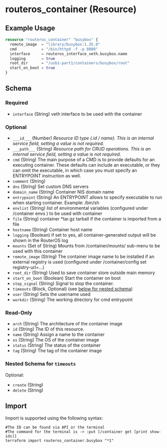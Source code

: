 # routeros_container (Resource)


## Example Usage
```terraform
resource "routeros_container" "busybox" {
  remote_image  = "library/busybox:1.35.0"
  cmd           = "/bin/httpd -f -p 8080"
  interface     = routeros_interface_veth.busybox.name
  logging       = true
  root_dir      = "/usb1-part1/containers/busybox/root"
  start_on_boot = true
}
```

<!-- schema generated by tfplugindocs -->
## Schema

### Required

- `interface` (String) veth interface to be used with the container

### Optional

- `___id___` (Number) <em>Resource ID type (.id / name). This is an internal service field, setting a value is not required.</em>
- `___path___` (String) <em>Resource path for CRUD operations. This is an internal service field, setting a value is not required.</em>
- `cmd` (String) The main purpose of a CMD is to provide defaults for an executing container. These defaults can include an executable, or they can omit the executable, in which case you must specify an ENTRYPOINT instruction as well.
- `comment` (String)
- `dns` (String) Set custom DNS servers
- `domain_name` (String) Container NIS domain name
- `entrypoint` (String) An ENTRYPOINT allows to specify executable to run when starting container. Example: /bin/sh
- `envlist` (String) list of environmental variables (configured under /container envs ) to be used with container
- `file` (String) container *tar.gz tarball if the container is imported from a file
- `hostname` (String) Container host name
- `logging` (Boolean) if set to yes, all container-generated output will be shown in the RouterOS log
- `mounts` (Set of String) Mounts from /container/mounts/ sub-menu to be used with this container
- `remote_image` (String) The container image name to be installed if an external registry is used (configured under /container/config set registry-url=...)
- `root_dir` (String) Used to save container store outside main memory
- `start_on_boot` (Boolean) Start the container on boot
- `stop_signal` (String) Signal to stop the container.
- `timeouts` (Block, Optional) (see [below for nested schema](#nestedblock--timeouts))
- `user` (String) Sets the username used
- `workdir` (String) The working directory for cmd entrypoint

### Read-Only

- `arch` (String) The architecture of the container image
- `id` (String) The ID of this resource.
- `name` (String) Assign a name to the container
- `os` (String) The OS of the container image
- `status` (String) The status of the container
- `tag` (String) The tag of the container image

<a id="nestedblock--timeouts"></a>
### Nested Schema for `timeouts`

Optional:

- `create` (String)
- `delete` (String)

## Import
Import is supported using the following syntax:
```shell
#The ID can be found via API or the terminal
#The command for the terminal is -> :put [/container get [print show-ids]]
terraform import routeros_container.busybox "*1"
```
